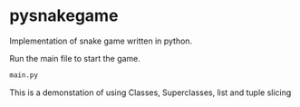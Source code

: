 # pysnakegame
Implementation of snake game written in python. 

Run the main file to start the game. 
```bash 
main.py
```
This is a demonstation of using Classes, Superclasses, list and tuple slicing
